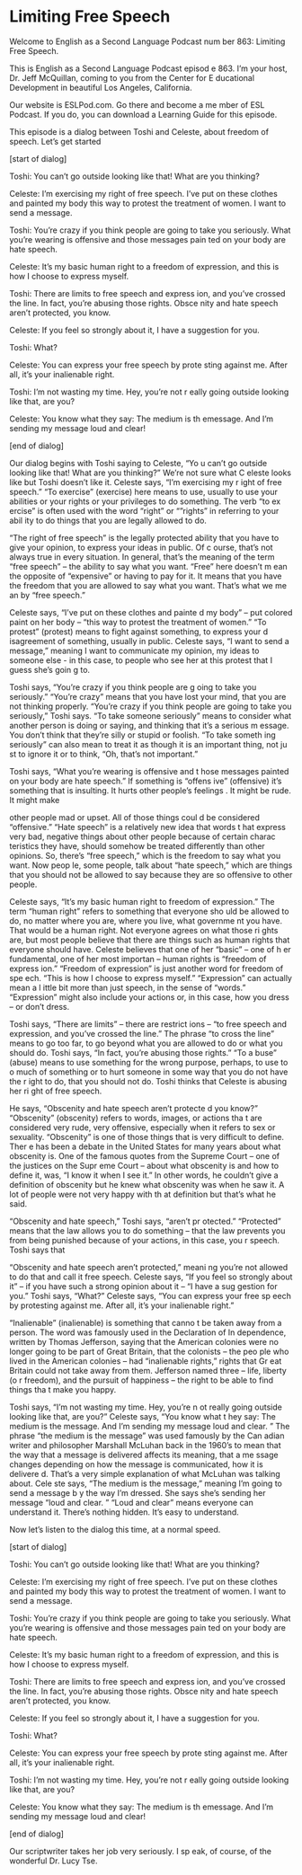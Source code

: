 # Limiting Free Speech

Welcome to English as a Second Language Podcast num ber 863: Limiting Free Speech.

This is English as a Second Language Podcast episod e 863. I’m your host, Dr. Jeff McQuillan, coming to you from the Center for E ducational Development in beautiful Los Angeles, California.

Our website is ESLPod.com. Go there and become a me mber of ESL Podcast. If you do, you can download a Learning Guide for this episode.

This episode is a dialog between Toshi and Celeste,  about freedom of speech. Let’s get started

[start of dialog]

Toshi:  You can’t go outside looking like that!  What are you thinking?

Celeste:  I’m exercising my right of free speech.  I’ve put on these clothes and painted my body this way to protest the treatment of women.  I want to send a message.

Toshi:  You’re crazy if you think people are going to take you seriously.  What you’re wearing is offensive and those messages pain ted on your body are hate speech.

Celeste:  It’s my basic human right to a freedom of  expression, and this is how I choose to express myself.

Toshi:  There are limits to free speech and express ion, and you’ve crossed the line.  In fact, you’re abusing those rights.  Obsce nity and hate speech aren’t protected, you know.

Celeste:  If you feel so strongly about it, I have a suggestion for you.

Toshi:  What?

Celeste:  You can express your free speech by prote sting against me.  After all, it’s your inalienable right.

Toshi:  I’m not wasting my time.  Hey, you’re not r eally going outside looking like that, are you?

Celeste:  You know what they say:  The medium is th emessage.  And I’m sending my message loud and clear!

[end of dialog]

Our dialog begins with Toshi saying to Celeste, “Yo u can’t go outside looking like that! What are you thinking?” We’re not sure what C eleste looks like but Toshi doesn’t like it. Celeste says, “I’m exercising my r ight of free speech.” “To exercise” (exercise) here means to use, usually to use your abilities or your rights or your privileges to do something. The verb “to ex ercise” is often used with the word “right” or “”rights” in referring to your abil ity to do things that you are legally allowed to do.

“The right of free speech” is the legally protected  ability that you have to give your opinion, to express your ideas in public. Of c ourse, that’s not always true in every situation. In general, that’s the meaning of the term “free speech” – the ability to say what you want. “Free” here doesn’t m ean the opposite of “expensive” or having to pay for it. It means that you have the freedom that you are allowed to say what you want. That’s what we me an by “free speech.”

Celeste says, “I’ve put on these clothes and painte d my body” – put colored paint on her body – “this way to protest the treatment of  women.” “To protest” (protest) means to fight against something, to express your d isagreement of something, usually in public. Celeste says, “I want to send a message,” meaning I want to communicate my opinion, my ideas to someone else -  in this case, to people who see her at this protest that I guess she’s goin g to.

Toshi says, “You’re crazy if you think people are g oing to take you seriously.” “You’re crazy” means that you have lost your mind, that you are not thinking properly. “You’re crazy if you think people are going to take you seriously,” Toshi says. “To take someone seriously” means to consider  what another person is doing or saying, and thinking that it’s a serious m essage. You don’t think that they’re silly or stupid or foolish. “To take someth ing seriously” can also mean to treat it as though it is an important thing, not ju st to ignore it or to think, “Oh, that’s not important.”

Toshi says, “What you’re wearing is offensive and t hose messages painted on your body are hate speech.” If something is “offens ive” (offensive) it’s something that is insulting. It hurts other people’s feelings . It might be rude. It might make

other people mad or upset. All of those things coul d be considered “offensive.” “Hate speech” is a relatively new idea that words t hat express very bad, negative things about other people because of certain charac teristics they have, should somehow be treated differently than other opinions.  So, there’s “free speech,” which is the freedom to say what you want. Now peop le, some people, talk about “hate speech,” which are things that you should not  be allowed to say because they are so offensive to other people.

Celeste says, “It’s my basic human right to freedom  of expression.” The term “human right” refers to something that everyone sho uld be allowed to do, no matter where you are, where you live, what governme nt you have. That would be a human right. Not everyone agrees on what those ri ghts are, but most people believe that there are things such as human rights that everyone should have. Celeste believes that one of her “basic” – one of h er fundamental, one of her most importan – human rights is “freedom of express ion.” “Freedom of expression” is just another word for freedom of spe ech.  “This is how I choose to express myself.” “Expression” can actually mean a l ittle bit more than just speech, in the sense of “words.” “Expression” might  also include your actions or, in this case, how you dress – or don’t dress.

Toshi says, “There are limits” – there are restrict ions – “to free speech and expression, and you’ve crossed the line.” The phrase “to cross the line” means to go too far, to go beyond what you are allowed to do  or what you should do. Toshi says, “In fact, you’re abusing those rights.” “To a buse” (abuse) means to use something for the wrong purpose, perhaps, to use to o much of something or to hurt someone in some way that you do not have the r ight to do, that you should not do. Toshi thinks that Celeste is abusing her ri ght of free speech.

He says, “Obscenity and hate speech aren’t protecte d you know?” “Obscenity” (obscenity) refers to words, images, or actions tha t are considered very rude, very offensive, especially when it refers to sex or  sexuality. “Obscenity” is one of those things that is very difficult to define. Ther e has been a debate in the United States for many years about what obscenity is. One of the famous quotes from the Supreme Court – one of the justices on the Supr eme Court – about what obscenity is and how to define it, was, “I know it when I see it.” In other words, he couldn’t give a definition of obscenity but he knew  what obscenity was when he saw it. A lot of people were not very happy with th at definition but that’s what he said.

“Obscenity and hate speech,” Toshi says, “aren’t pr otected.” “Protected” means that the law allows you to do something – that the law prevents you from being punished because of your actions, in this case, you r speech. Toshi says that

“Obscenity and hate speech aren’t protected,” meani ng you’re not allowed to do that and call it free speech. Celeste says, “If you  feel so strongly about it” – if you have such a strong opinion about it – “I have a sug gestion for you.” Toshi says, “What?” Celeste says, “You can express your free sp eech by protesting against me. After all, it’s your inalienable right.”

“Inalienable” (inalienable) is something that canno t be taken away from a person. The word was famously used in the Declaration of In dependence, written by Thomas Jefferson, saying that the American colonies  were no longer going to be part of Great Britain, that the colonists – the peo ple who lived in the American colonies – had “inalienable rights,” rights that Gr eat Britain could not take away from them. Jefferson named three – life, liberty (o r freedom), and the pursuit of happiness – the right to be able to find things tha t make you happy.

Toshi says, “I’m not wasting my time. Hey, you’re n ot really going outside looking like that, are you?” Celeste says, “You know what t hey say: The medium is the message. And I’m sending my message loud and clear. ” The phrase “the medium is the message” was used famously by the Can adian writer and philosopher Marshall McLuhan back in the 1960’s to mean that the way that a message is delivered affects its meaning, that a me ssage changes depending on how the message is communicated, how it is delivere d. That’s a very simple explanation of what McLuhan was talking about. Cele ste says, “The medium is the message,” meaning I’m going to send a message b y the way I’m dressed. She says she’s sending her message “loud and clear. ” “Loud and clear” means everyone can understand it. There’s nothing hidden.  It’s easy to understand.

Now let’s listen to the dialog this time, at a normal speed.

[start of dialog]

Toshi:  You can’t go outside looking like that!  What are you thinking?

Celeste:  I’m exercising my right of free speech.  I’ve put on these clothes and painted my body this way to protest the treatment of women.  I want to send a message.

Toshi:  You’re crazy if you think people are going to take you seriously.  What you’re wearing is offensive and those messages pain ted on your body are hate speech.

Celeste:  It’s my basic human right to a freedom of  expression, and this is how I choose to express myself.

 Toshi:  There are limits to free speech and express ion, and you’ve crossed the line.  In fact, you’re abusing those rights.  Obsce nity and hate speech aren’t protected, you know.

Celeste:  If you feel so strongly about it, I have a suggestion for you.

Toshi:  What?

Celeste:  You can express your free speech by prote sting against me.  After all, it’s your inalienable right.

Toshi:  I’m not wasting my time.  Hey, you’re not r eally going outside looking like that, are you?

Celeste:  You know what they say:  The medium is th emessage.  And I’m sending my message loud and clear!

[end of dialog]

Our scriptwriter takes her job very seriously. I sp eak, of course, of the wonderful Dr. Lucy Tse.





